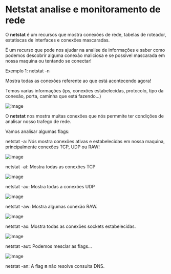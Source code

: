 # Netstat analise e monitoramento de rede

O **netstat** é um recursos que mostra conexões de rede, tabelas de roteador, estatiscas de interfaces e conexões mascaradas.

É um recurso que pode nos ajudar na analise de informações e saber como podemos descobrir alguma conexão maliciosa e se possivel mascarada em nossa maquina ou tentando se conectar!

Exemplo 1: netstat -n

Mostra todas as conexões referente ao que está acontecendo agora!

Temos varias informações (ips, conexões estabelecidas, protocolo, tipo da conexão, porta, caminha que está fazendo...)

![image](https://user-images.githubusercontent.com/33209944/210158517-c8ee4a6a-92ca-4c51-b0ee-74b9abac4761.png)

O **netstat** nos mostra muitas conexões que nós permmite ter condições de analisar nosso trafego de rede.

Vamos analisar algumas flags:

netstat -a: Nós mostra conexões ativas e estabelecidas em nossa maquina, principalmente conexões TCP, UDP ou RAW!

![image](https://user-images.githubusercontent.com/33209944/210158624-e60acac4-11a5-4c3a-9256-298bfba7fd04.png)

netstat -at: Mostra todas as conexões TCP

![image](https://user-images.githubusercontent.com/33209944/210158647-acb72fa9-c781-470e-b473-698d50e9110f.png)

netstat -au: Mostra todas a conexões UDP

![image](https://user-images.githubusercontent.com/33209944/210158655-36232806-968c-4fb2-8383-059d8726b5bf.png)

netstat -aw: Mostra algumas conexão RAW. 

![image](https://user-images.githubusercontent.com/33209944/210158709-781c5fd0-4545-4e60-8f39-8466dc7baae3.png)

netstat -ax: Mostra todas as conexões sockets estabelecidas.

![image](https://user-images.githubusercontent.com/33209944/210158743-4403148f-9a2c-47e8-819a-03b75c7be532.png)

netstat -aut: Podemos mesclar as flags...

![image](https://user-images.githubusercontent.com/33209944/210158756-6e4d7cb3-99fa-4111-aeec-a1b10c1f6376.png)

netstat -an: A flag **n** não resolve consulta DNS.

